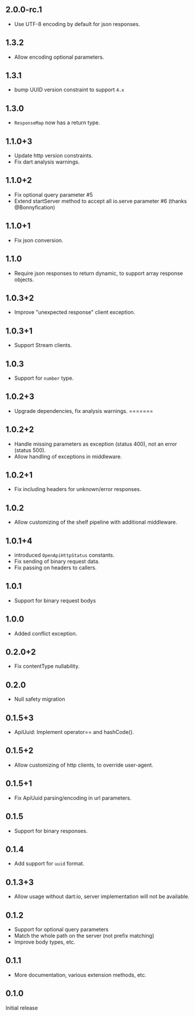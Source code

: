 ## 2.0.0-rc.1

* Use UTF-8 encoding by default for json responses.

## 1.3.2

* Allow encoding optional parameters.

## 1.3.1

* bump UUID version constraint to support `4.x`

## 1.3.0

* `ResponseMap` now has a return type.

## 1.1.0+3

* Update http version constraints.
* Fix dart analysis warnings.

## 1.1.0+2

* Fix optional query parameter #5
* Extend startServer method to accept all io.serve parameter #6 (thanks @Bonnyfication)

## 1.1.0+1

* Fix json conversion.

## 1.1.0

* Require json responses to return dynamic, to support array response objects.

## 1.0.3+2

* Improve "unexpected response" client exception.

## 1.0.3+1

* Support Stream clients.

## 1.0.3

* Support for `number` type.

## 1.0.2+3

* Upgrade dependencies, fix analysis warnings.
=======

## 1.0.2+2

* Handle missing parameters as exception (status 400), not an error (status 500).
* Allow handling of exceptions in middleware.

## 1.0.2+1

* Fix including headers for unknown/error responses.

## 1.0.2

* Allow customizing of the shelf pipeline with additional middleware.

## 1.0.1+4

* introduced `OpenApiHttpStatus` constants.
* Fix sending of binary request data.
* Fix passing on headers to callers.

## 1.0.1

* Support for binary request bodys

## 1.0.0

* Added conflict exception.

## 0.2.0+2

* Fix contentType nullability.

## 0.2.0

* Null safety migration

## 0.1.5+3

* ApiUuid: Implement operator== and hashCode().

## 0.1.5+2

* Allow customizing of http clients, to override user-agent.

## 0.1.5+1

* Fix ApiUuid parsing/encoding in url parameters.

## 0.1.5

* Support for binary responses.

## 0.1.4

* Add support for `uuid` format.

## 0.1.3+3

* Allow usage without dart:io, server implementation
  will not be available.

## 0.1.2

* Support for optional query parameters
* Match the whole path on the server (not prefix matching)
* Improve body types, etc.

## 0.1.1

* More documentation, various extension methods, etc.

## 0.1.0

Initial release
